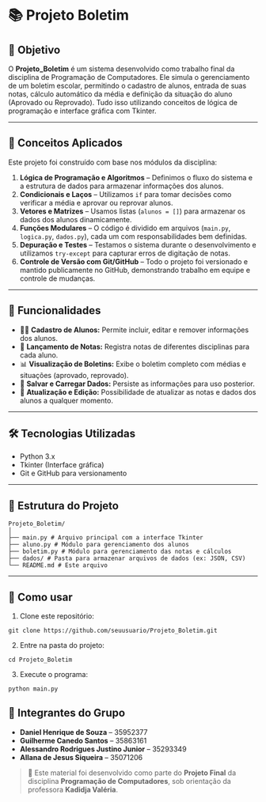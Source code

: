 # 📚 Projeto Boletim

## 🎯 Objetivo

O **Projeto_Boletim** é um sistema desenvolvido como trabalho final da disciplina de Programação de Computadores. Ele simula o gerenciamento de um boletim escolar, permitindo o cadastro de alunos, entrada de suas notas, cálculo automático da média e definição da situação do aluno (Aprovado ou Reprovado). Tudo isso utilizando conceitos de lógica de programação e interface gráfica com Tkinter.

---
 
## 🧠 Conceitos Aplicados
Este projeto foi construído com base nos módulos da disciplina:

1. **Lógica de Programação e Algoritmos** – Definimos o fluxo do sistema e a estrutura de dados para armazenar informações dos alunos.
2. **Condicionais e Laços** – Utilizamos `if` para tomar decisões como verificar a média e aprovar ou reprovar alunos.
3. **Vetores e Matrizes** – Usamos listas (`alunos = []`) para armazenar os dados dos alunos dinamicamente.
4. **Funções Modulares** – O código é dividido em arquivos (`main.py`, `logica.py`, `dados.py`), cada um com responsabilidades bem definidas.
5. **Depuração e Testes** – Testamos o sistema durante o desenvolvimento e utilizamos `try-except` para capturar erros de digitação de notas.
6. **Controle de Versão com Git/GitHub** – Todo o projeto foi versionado e mantido publicamente no GitHub, demonstrando trabalho em equipe e controle de mudanças.
---
## 🚀 Funcionalidades

- 🧑‍🎓 **Cadastro de Alunos:** Permite incluir, editar e remover informações dos alunos.
- 📝 **Lançamento de Notas:** Registra notas de diferentes disciplinas para cada aluno.
- 📊 **Visualização de Boletins:** Exibe o boletim completo com médias e situações (aprovado, reprovado).
- 💾 **Salvar e Carregar Dados:** Persiste as informações para uso posterior.
- 🔄 **Atualização e Edição:** Possibilidade de atualizar as notas e dados dos alunos a qualquer momento.

---

## 🛠 Tecnologias Utilizadas

- Python 3.x
- Tkinter (Interface gráfica)
- Git e GitHub para versionamento

---

## 📂 Estrutura do Projeto
```
Projeto_Boletim/
│
├── main.py # Arquivo principal com a interface Tkinter
├── aluno.py # Módulo para gerenciamento dos alunos
├── boletim.py # Módulo para gerenciamento das notas e cálculos
├── dados/ # Pasta para armazenar arquivos de dados (ex: JSON, CSV)
└── README.md # Este arquivo 
```

---

## 📝 Como usar

1. Clone este repositório:

```
git clone https://github.com/seuusuario/Projeto_Boletim.git

```
2. Entre na pasta do projeto: 

```
cd Projeto_Boletim

```
3. Execute o programa: 
``` 
python main.py

```


## 👥 Integrantes do Grupo

- **Daniel Henrique de Souza** – 35952377  
- **Guilherme Canedo Santos** – 35863161  
- **Alessandro Rodrigues Justino Junior** – 35293349  
- **Allana de Jesus Siqueira** – 35071206  



> 📘 Este material foi desenvolvido como parte do **Projeto Final** da disciplina **Programação de Computadores**, sob orientação da professora **Kadidja Valéria**.